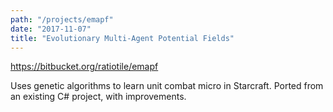 ```yaml
---
path: "/projects/emapf"
date: "2017-11-07"
title: "Evolutionary Multi-Agent Potential Fields"
---
```


https://bitbucket.org/ratiotile/emapf

Uses genetic algorithms to learn unit combat micro in Starcraft. Ported from an existing C# project, with improvements.
